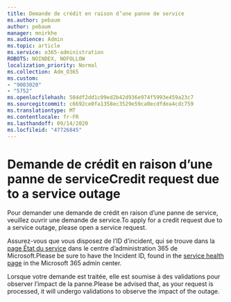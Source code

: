 ```yaml
---
title: Demande de crédit en raison d’une panne de service
ms.author: pebaum
author: pebaum
manager: mnirkhe
ms.audience: Admin
ms.topic: article
ms.service: o365-administration
ROBOTS: NOINDEX, NOFOLLOW
localization_priority: Normal
ms.collection: Adm_O365
ms.custom:
- "9003020"
- "5752"
ms.openlocfilehash: 504df2dd1c09ed2b42d936e974f5993e459a23c7
ms.sourcegitcommit: c6692ce0fa1358ec3529e59ca0ecdfdea4cdc759
ms.translationtype: MT
ms.contentlocale: fr-FR
ms.lasthandoff: 09/14/2020
ms.locfileid: "47726845"
---
```

# <a name="credit-request-due-to-a-service-outage"></a><span data-ttu-id="8d177-102">Demande de crédit en raison d’une panne de service</span><span class="sxs-lookup"><span data-stu-id="8d177-102">Credit request due to a service outage</span></span>

<span data-ttu-id="8d177-103">Pour demander une demande de crédit en raison d’une panne de service, veuillez ouvrir une demande de service.</span><span class="sxs-lookup"><span data-stu-id="8d177-103">To apply for a credit request due to a service outage, please open a service request.</span></span>

<span data-ttu-id="8d177-104">Assurez-vous que vous disposez de l’ID d’incident, qui se trouve dans la [page État du service](https://docs.microsoft.com/office365/enterprise/view-service-health) dans le centre d’administration 365 de Microsoft.</span><span class="sxs-lookup"><span data-stu-id="8d177-104">Please be sure to have the Incident ID, found in the [service health page](https://docs.microsoft.com/office365/enterprise/view-service-health) in the Microsoft 365 admin center.</span></span>

<span data-ttu-id="8d177-105">Lorsque votre demande est traitée, elle est soumise à des validations pour observer l’impact de la panne.</span><span class="sxs-lookup"><span data-stu-id="8d177-105">Please be advised that, as your request is processed, it will undergo validations to observe the impact of the outage.</span></span>
